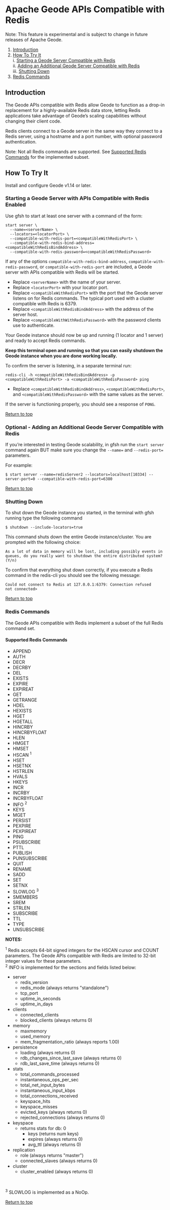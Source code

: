 # <a name="top"></a>Apache Geode APIs Compatible with Redis

Note: This feature is experimental and is subject to change in future releases of Apache Geode.

1. [Introduction](#introduction)  
2. [How To Try It](#how-to-try-it)  
    i. [Starting a Geode Server Compatible with Redis](#starting-a-server)  
    ii. [Adding an Additional Geode Server Compatible with Redis](#adding-a-server)  
    iii. [Shutting Down](#shutting-down)  
3. [Redis Commands](#redis-commands)

## <a name="introduction"></a>Introduction

The Geode APIs compatible with Redis allow Geode to function as a drop-in replacement for a highly-available Redis data store, letting Redis applications take advantage of Geode’s scaling capabilities without changing their client code. 

Redis clients connect to a Geode server in the same way they connect to a Redis server, using a hostname and a port number, with optional password authentication.

Note: Not all Redis commands are supported. See [Supported Redis Commands](#supported-redis-commands) for the implemented subset.

## <a name="how-to-try-it"></a>How To Try It

Install and configure Geode v1.14 or later.

### <a name="starting-a-server"></a>Starting a Geode Server with APIs Compatible with Redis Enabled

Use gfsh to start at least one server with a command of the form:

```console
start server \
  --name=<serverName> \
  --locators=<locatorPort> \
  --compatible-with-redis-port=<compatibleWithRedisPort> \
  --compatible-with-redis-bind-address=<compatibleWithRedisBindAddress> \
  --compatible-with-redis-password=<compatibleWithRedisPassword>
```

If any of the options `compatible-with-redis-bind-address`, `compatible-with-redis-password`, or `compatible-with-redis-port` are included, a Geode server with APIs compatible with Redis will be started.

- Replace `<serverName>` with the name of your server.
- Replace `<locatorPort>` with your locator port.
- Replace `<compatibleWithRedisPort>` with the port that the Geode server listens on for Redis commands. The typical port used with a cluster compatible with Redis is 6379.
- Replace `<compatibleWithRedisBindAddress>` with the address of the server host.
- Replace `<compatibleWithWithRedisPassword>` with the password clients use to authenticate.

Your Geode instance should now be up and running (1 locator and 1 server) and ready to accept Redis 
    commands.  

**Keep this terminal open and running so that you can easily shutdown the Geode instance when you are 
    done working locally.**

To confirm the server is listening, in a separate terminal run:

```console
redis-cli -h <compatibleWithRedisBindAddress> -p <compatibleWithRedisPort> -a <compatibleWithRedisPassword> ping
```

- Replace `<compatibleWithRedisBindAddress>`, `<compatibleWithRedisPort>`, and `<compatibleWithRedisPassword>` with the same values as the server.

If the server is functioning properly, you should see a response of `PONG`.

[Return to top](#top)

### <a name="adding-a-server"></a>Optional - Adding an Additional Geode Server Compatible with Redis
If you’re interested in testing Geode scalability, in gfsh run the `start server` command again BUT 
make sure you change the `--name=` and `--redis-port=` parameters. 

For example: 
   ```commandLine
   $ start server --name=redisServer2 --locators=localhost[10334] --server-port=0 --compatible-with-redis-port=6380
   ```
[Return to top](#top)

### <a name="shutting-down"></a>Shutting Down 
To shut down the Geode instance you started, in the terminal with gfsh running type the following command

```commandLine
$ shutdown --include-locators=true
```
	
This command shuts down the entire Geode instance/cluster. You are prompted with the following choice: 

```commandline
As a lot of data in memory will be lost, including possibly events in queues, do you really want to shutdown the entire distributed system? (Y/n)
```

To confirm that everything shut down correctly, if you execute a Redis command in the redis-cli you should see the following message:

```commandline
Could not connect to Redis at 127.0.0.1:6379: Connection refused 
not connected>
```
[Return to top](#top)

### <a name="redis-commands"></a>Redis Commands

The Geode APIs compatible with Redis implement a subset of the full Redis command set.

#### <a name="supported-redis-commands"></a> Supported Redis Commands
- APPEND <br/>
- AUTH <br/>
- DECR <br/>
- DECRBY <br/>
- DEL <br/>
- EXISTS <br/>
- EXPIRE <br/>
- EXPIREAT <br/>
- GET <br/>
- GETRANGE <br/>
- HDEL <br/>
- HEXISTS <br/>
- HGET <br/>
- HGETALL <br/>
- HINCRBY <br/>
- HINCRBYFLOAT <br/>
- HLEN <br/>
- HMGET <br/>
- HMSET <br/>
- HSCAN <sup>1</sup>  <br/>
- HSET <br/>
- HSETNX <br/>
- HSTRLEN <br/>
- HVALS <br/>
- HKEYS <br/>
- INCR <br/>
- INCRBY <br/>
- INCRBYFLOAT <br/>
- INFO <sup>2</sup> <br/>
- KEYS <br/>
- MGET <br/>
- PERSIST <br/>
- PEXPIRE <br/>
- PEXPIREAT <br/>
- PING <br/>
- PSUBSCRIBE <br/>
- PTTL <br/>
- PUBLISH <br/>
- PUNSUBSCRIBE <br/>
- QUIT <br/>
- RENAME <br/>
- SADD <br/>
- SET <br/>
- SETNX <br/>
- SLOWLOG <sup>3</sup> <br/>
- SMEMBERS <br/>
- SREM <br/>
- STRLEN <br/>
- SUBSCRIBE <br/>
- TTL <br/>
- TYPE <br/>
- UNSUBSCRIBE <br/>

**NOTES:**

<sup>1</sup> Redis accepts 64-bit signed integers for the HSCAN cursor and COUNT parameters. The Geode APIs compatible with Redis are limited to 32-bit integer values for these parameters.
<br/>
<sup>2</sup> INFO is implemented for the sections and fields listed below:
 - server
   - redis_version
   - redis_mode (always returns "standalone")
   - tcp_port
   - uptime_in_seconds
   - uptime_in_days
 - clients
    - connected_clients
    - blocked_clients (always returns 0)
 - memory
    - maxmemory
    - used_memory
    - mem_fragmentation_ratio (always reports 1.00)
 - persistence
    - loading (always returns 0)
    - rdb_changes_since_last_save (always returns 0)
    - rdb_last_save_time (always returns 0)
 - stats
    - total_commands_processed
    - instantaneous_ops_per_sec
    - total_net_input_bytes
    - instantaneous_input_kbps
    - total_connections_received
    - keyspace_hits
    - keyspace_misses
    - evicted_keys (always returns 0)
    - rejected_connections (always returns 0)
 - keyspace
    - returns stats for db: 0
      - keys (returns num keys)
      - expires (always returns 0)
      - avg_ttl (always returns 0)
 - replication
    - role (always returns "master")
    - connected_slaves (always returns 0)
 - cluster
    - cluster_enabled (always returns 0)
<br/>

<sup>3</sup> SLOWLOG is implemented as a NoOp.

[Return to top](#top)

